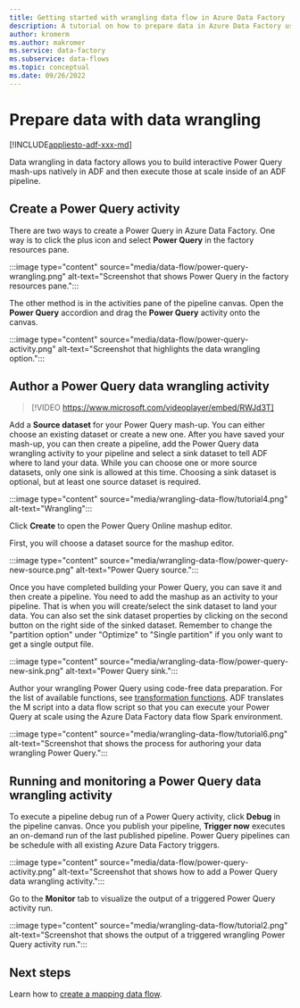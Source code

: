 ```yaml
---
title: Getting started with wrangling data flow in Azure Data Factory 
description: A tutorial on how to prepare data in Azure Data Factory using wrangling data flow 
author: kromerm
ms.author: makromer
ms.service: data-factory
ms.subservice: data-flows
ms.topic: conceptual
ms.date: 09/26/2022
---
```


# Prepare data with data wrangling

[!INCLUDE[appliesto-adf-xxx-md](includes/appliesto-adf-xxx-md.md)]

Data wrangling in data factory allows you to build interactive Power Query mash-ups natively in ADF and then execute those at scale inside of an ADF pipeline.

## Create a Power Query activity

There are two ways to create a Power Query in Azure Data Factory. One way is to click the plus icon and select **Power Query** in the factory resources pane.

:::image type="content" source="media/data-flow/power-query-wrangling.png" alt-text="Screenshot that shows Power Query in the factory resources pane.":::

The other method is in the activities pane of the pipeline canvas. Open the **Power Query** accordion and drag the **Power Query** activity onto the canvas.

:::image type="content" source="media/data-flow/power-query-activity.png" alt-text="Screenshot that highlights the data wrangling option.":::

## Author a Power Query data wrangling activity

> [!VIDEO https://www.microsoft.com/videoplayer/embed/RWJd3T]
> 
Add a **Source dataset** for your Power Query mash-up. You can either choose an existing dataset or create a new one. After you have saved your mash-up, you can then create a pipeline, add the Power Query data wrangling activity to your pipeline and select a sink dataset to tell ADF where to land your data. While you can choose one or more source datasets, only one sink is allowed at this time. Choosing a sink dataset is optional, but at least one source dataset is required.

:::image type="content" source="media/wrangling-data-flow/tutorial4.png" alt-text="Wrangling":::

Click **Create** to open the Power Query Online mashup editor.

First, you will choose a dataset source for the mashup editor.

:::image type="content" source="media/wrangling-data-flow/power-query-new-source.png" alt-text="Power Query source.":::

Once you have completed building your Power Query, you can save it and then create a pipeline. You need to add the mashup as an activity to your pipeline. That is when you will create/select the sink dataset to land your data. You can also set the sink dataset properties by clicking on the second button on the right side of the sinked dataset. Remember to change the "partition option" under "Optimize" to "Single partition" if you only want to get a single output file.

:::image type="content" source="media/wrangling-data-flow/power-query-new-sink.png" alt-text="Power Query sink.":::

Author your wrangling Power Query using code-free data preparation. For the list of available functions, see [transformation functions](wrangling-functions.md). ADF translates the M script into a data flow script so that you can execute your Power Query at scale using the Azure Data Factory data flow Spark environment.

:::image type="content" source="media/wrangling-data-flow/tutorial6.png" alt-text="Screenshot that shows the process for authoring your data wrangling Power Query.":::

## Running and monitoring a Power Query data wrangling activity

To execute a pipeline debug run of a Power Query activity, click **Debug** in the pipeline canvas. Once you publish your pipeline, **Trigger now** executes an on-demand run of the last published pipeline. Power Query pipelines can be schedule with all existing Azure Data Factory triggers.

:::image type="content" source="media/data-flow/power-query-activity.png" alt-text="Screenshot that shows how to add a Power Query data wrangling activity.":::

Go to the **Monitor** tab to visualize the output of a triggered Power Query activity run.

:::image type="content" source="media/wrangling-data-flow/tutorial2.png" alt-text="Screenshot that shows the output of a triggered wrangling Power Query activity run.":::

## Next steps

Learn how to [create a mapping data flow](tutorial-data-flow.md).
